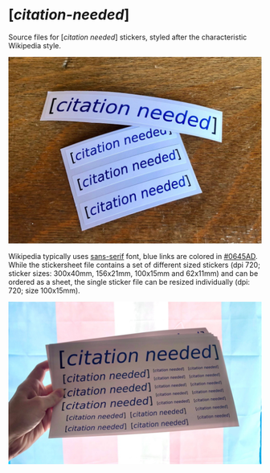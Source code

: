 # [*citation-needed*]

Source files for [*citation needed*] stickers, styled after the characteristic Wikipedia style.

![citation needed](/8e234090e9e6c3a4.jpeg)

Wikipedia typically uses [sans-serif](https://en.wikipedia.org/wiki/Wikipedia:Typography) font, blue links are colored in [#0645AD](https://en.wikipedia.org/wiki/Help:Link_color). While the stickersheet file contains a set of different sized stickers (dpi 720; sticker sizes: 300x40mm, 156x21mm, 100x15mm and 62x11mm) and can be ordered as a sheet, the single sticker file can be resized individually (dpi: 720; size 100x15mm).

![citation needed](/4b972527fd0f2ffd.jpeg)
